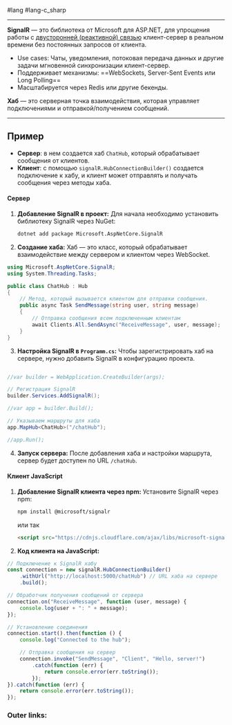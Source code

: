 #lang #lang-c_sharp 

---
**SignalR** — это библиотека от Microsoft для ASP.NET, для упрощения работы с <u>двусторонней (реактивной) связью</u> клиент-сервер в реальном времени без постоянных запросов от клиента.

- Use cases: Чаты, уведомления, потоковая передача данных и другие задачи мгновенной синхронизации клиент-сервер. 
- Поддерживает механизмы: ==WebSockets, Server-Sent Events или Long Polling==
- Масштабируется через Redis или другие бекенды.

**Хаб** — это серверная точка взаимодействия, которая управляет подключениями и отправкой/получением сообщений.

---

## Пример

- **Сервер**: в нем создается хаб `ChatHub`, который обрабатывает сообщения от клиентов.
- **Клиент**: с помощью `signalR.HubConnectionBuilder()` создается подключение к хабу, и клиент может отправлять и получать сообщения через методы хаба.

#### Сервер
1. **Добавление SignalR в проект:**
    Для начала необходимо установить библиотеку SignalR через NuGet:
    ```bash
    dotnet add package Microsoft.AspNetCore.SignalR
    ```
    
2. **Создание хаба:** Хаб — это класс, который обрабатывает взаимодействие между сервером и клиентом через WebSocket.
```csharp
using Microsoft.AspNetCore.SignalR;
using System.Threading.Tasks;

public class ChatHub : Hub
{
    // Метод, который вызывается клиентом для отправки сообщения. 
    public async Task SendMessage(string user, string message)
    {
        // Отправка сообщения всем подключенным клиентам
        await Clients.All.SendAsync("ReceiveMessage", user, message);
    }
}
```

3.  **Настройка SignalR в `Programm.cs`:**
    Чтобы зарегистрировать хаб на сервере, нужно добавить SignalR в конфигурацию проекта. 
```csharp

//var builder = WebApplication.CreateBuilder(args);

// Регистрация SignalR
builder.Services.AddSignalR();

//var app = builder.Build();

// Указываем маршруты для хаба
app.MapHub<ChatHub>("/chatHub");

//app.Run();
```

4. **Запуск сервера:**
    После добавления хаба и настройки маршрута, сервер будет доступен по URL `/chatHub`.


#### Клиент JavaScript

1. **Добавление SignalR клиента через npm:**
    Установите SignalR через npm:
    ```bash
    npm install @microsoft/signalr
    ```
    или так
    ```html
    <script src="https://cdnjs.cloudflare.com/ajax/libs/microsoft-signalr/7.0.5/signalr.min.js"></script>
	```
    
2. **Код клиента на JavaScript:**

```javascript
// Подключение к SignalR хабу
const connection = new signalR.HubConnectionBuilder()
    .withUrl("http://localhost:5000/chatHub") // URL хаба на сервере
    .build();

// Обработчик получения сообщений от сервера
connection.on("ReceiveMessage", function (user, message) {
    console.log(user + ": " + message);
});

// Установление соединения
connection.start().then(function () {
    console.log("Connected to the hub");

    // Отправка сообщения на сервер
    connection.invoke("SendMessage", "Client", "Hello, server!")
        .catch(function (err) {
            return console.error(err.toString());
        });
}).catch(function (err) {
    return console.error(err.toString());
});
```

### Outer links:

